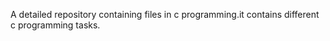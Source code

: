 
A detailed repository containing files in 
c programming.it contains different c
programming tasks.
